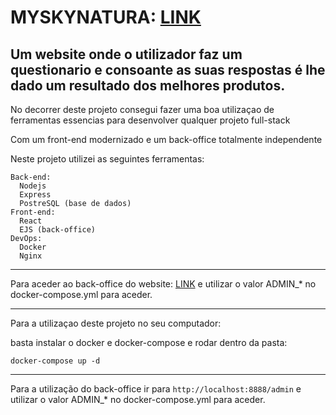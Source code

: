 # MYSKYNATURA: [LINK](https://myskynatura.xyz)


## Um website onde o utilizador faz um questionario e consoante as suas respostas é lhe dado um resultado dos melhores produtos.

No decorrer deste projeto consegui fazer uma boa utilizaçao de ferramentas essencias para desenvolver qualquer projeto full-stack

Com um front-end modernizado e um back-office totalmente independente

Neste projeto utilizei as seguintes ferramentas:

```
Back-end:
  Nodejs
  Express
  PostreSQL (base de dados)
Front-end:
  React
  EJS (back-office)
DevOps:
  Docker
  Nginx
```
_________________________________________________________

Para aceder ao back-office do website: [LINK](https://myskynatura.xyz/admin)
e utilizar o valor ADMIN_* no docker-compose.yml para aceder.

__________________________________________________________

Para a utilizaçao deste projeto no seu computador:
 
basta instalar o docker e docker-compose e rodar dentro da pasta:

``
docker-compose up -d
``

_______________________________________________________

Para a  utilização do back-office ir para ``http://localhost:8888/admin``
e utilizar o valor ADMIN_* no docker-compose.yml para aceder.